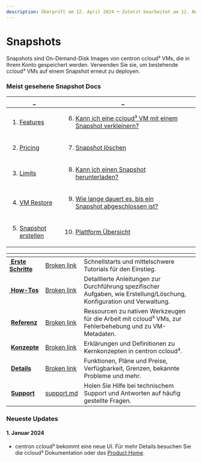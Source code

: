 ```yaml
---
description: Überprüft am 12. April 2024 • Zuletzt bearbeitet am 12. November 2024
---
```


# Snapshots

Snapshots sind On-Demand-Disk Images von centron ccloud³ VMs, die in Ihrem Konto gespeichert werden. Verwenden Sie sie, um bestehende ccloud³ VMs auf einem Snapshot erneut zu deployen.



### Meist gesehene Snapshot Docs

<table data-header-hidden><thead><tr><th>_</th><th>_</th><th data-hidden></th><th data-hidden></th></tr></thead><tbody><tr><td><ol><li><a href="details/features.md">Features</a></li></ol></td><td><ol start="6"><li><a href="support.md#kann-ich-eine-ccloud-vm-mit-einem-snapshot-verkleinern">Kann ich eine ccloud³ VM mit einem Snapshot verkleinern?</a></li></ol></td><td></td><td></td></tr><tr><td><ol start="2"><li><a href="details/pricing.md">Pricing</a></li></ol></td><td><ol start="7"><li><a href="how-tos/snapshot-loschen.md">Snapshot löschen</a></li></ol></td><td></td><td></td></tr><tr><td><ol start="3"><li><a href="details/limits.md">Limits</a></li></ol></td><td><ol start="8"><li><a href="support.md#kann-ich-ein-backup-oder-einen-snapshot-herunterladen">Kann ich einen Snapshot herunterladen?</a></li></ol></td><td></td><td></td></tr><tr><td><ol start="4"><li><a href="how-tos/vm-restore.md">VM Restore</a></li></ol></td><td><ol start="9"><li><a href="support.md#wie-lange-dauert-es-bis-mein-backup-oder-snapshot-abgeschlossen-ist">Wie lange dauert es, bis ein Snapshot abgeschlossen ist?</a></li></ol></td><td></td><td></td></tr><tr><td><ol start="5"><li><a href="how-tos/vm-snapshot.md">Snapshot erstellen</a></li></ol></td><td><ol start="10"><li><a href="https://app.gitbook.com/o/qZfyhEIOoMD2Tm025WII/s/ufElPMaUSQ8ykq2V49a8/"> Plattform Übersicht</a></li></ol></td><td></td><td></td></tr></tbody></table>



<table data-view="cards"><thead><tr><th></th><th data-hidden data-card-target data-type="content-ref"></th><th data-hidden></th><th data-hidden></th></tr></thead><tbody><tr><td><img src="https://docs.digitalocean.com/images/icons/droplets.svg" alt=""><a href="broken-reference"> <strong>Erste Schritte</strong></a></td><td><a href="broken-reference">Broken link</a></td><td>Schnellstarts und mittelschwere Tutorials für den Einstieg.</td><td></td></tr><tr><td><img src="https://docs.digitalocean.com/images/icons/droplets.svg" alt=""><a href="broken-reference"> <strong>How-Tos</strong></a></td><td><a href="broken-reference">Broken link</a></td><td>Detaillierte Anleitungen zur Durchführung spezifischer Aufgaben, wie Erstellung/Löschung, Konfiguration und Verwaltung.</td><td></td></tr><tr><td><img src="https://docs.digitalocean.com/images/icons/droplets.svg" alt=""> <a href="broken-reference"><strong>Referenz</strong></a></td><td><a href="broken-reference">Broken link</a></td><td>Ressourcen zu nativen Werkzeugen für die Arbeit mit ccloud³ VMs, zur Fehlerbehebung und zu VM-Metadaten.</td><td></td></tr><tr><td><img src="https://docs.digitalocean.com/images/icons/droplets.svg" alt=""> <a href="broken-reference"><strong>Konzepte</strong></a></td><td><a href="broken-reference">Broken link</a></td><td>Erklärungen und Definitionen zu Kernkonzepten in centron ccloud³.</td><td></td></tr><tr><td><img src="https://docs.digitalocean.com/images/icons/droplets.svg" alt=""> <a href="broken-reference"><strong>Details</strong></a></td><td><a href="broken-reference">Broken link</a></td><td>Funktionen, Pläne und Preise, Verfügbarkeit, Grenzen, bekannte Probleme und mehr.</td><td></td></tr><tr><td><img src="https://docs.digitalocean.com/images/icons/droplets.svg" alt=""> <a href="support.md"><strong>Support</strong></a></td><td><a href="support.md">support.md</a></td><td>Holen Sie Hilfe bei technischem Support und Antworten auf häufig gestellte Fragen.</td><td></td></tr></tbody></table>

### Neueste Updates <a href="#latest-updates" id="latest-updates"></a>

#### 1. Januar 2024

* centron ccloud³ bekommt eine neue UI. Für mehr Details besuchen Sie die ccloud³ Dokumentation oder das [Product Home](https://app.gitbook.com/o/qZfyhEIOoMD2Tm025WII/s/ymdhIwB1oE5pwJlsY87A/).
